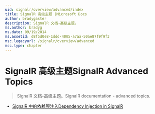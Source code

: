 ```yaml
---
uid: signalr/overview/advanced/index
title: SignalR 高级主题 |Microsoft Docs
author: bradygaster
description: SignalR 文档-高级主题。
ms.author: bradyg
ms.date: 09/19/2014
ms.assetid: d8f5d0e8-1ddd-4005-a7aa-50ae87f9f9f3
msc.legacyurl: /signalr/overview/advanced
msc.type: chapter
---
```

<a name="signalr-advanced-topics"></a><span data-ttu-id="ec0c2-103">SignalR 高级主题</span><span class="sxs-lookup"><span data-stu-id="ec0c2-103">SignalR Advanced Topics</span></span>
====================
> <span data-ttu-id="ec0c2-104">SignalR 文档-高级主题。</span><span class="sxs-lookup"><span data-stu-id="ec0c2-104">SignalR documentation - advanced topics.</span></span>


- [<span data-ttu-id="ec0c2-105">SignalR 中的依赖项注入</span><span class="sxs-lookup"><span data-stu-id="ec0c2-105">Dependency Injection in SignalR</span></span>](dependency-injection.md)

